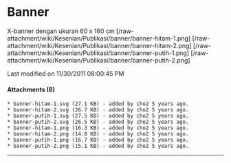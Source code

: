 # Banner
X-banner dengan ukuran 60 x 160 cm
[/raw-attachment/wiki/Kesenian/Publikasi/banner/banner-hitam-1.png]
[/raw-attachment/wiki/Kesenian/Publikasi/banner/banner-hitam-2.png]
[/raw-attachment/wiki/Kesenian/Publikasi/banner/banner-putih-1.png]
[/raw-attachment/wiki/Kesenian/Publikasi/banner/banner-putih-2.png]

Last modified on 11/30/2011 08:00:45 PM

#### Attachments (8)
    * banner-hitam-1.svg​ (27.1 KB) - added by cho2 5 years ago.
    * banner-hitam-2.svg​ (26.7 KB) - added by cho2 5 years ago.
    * banner-putih-1.svg​ (27.5 KB) - added by cho2 5 years ago.
    * banner-putih-2.svg​ (26.5 KB) - added by cho2 5 years ago.
    * banner-hitam-1.png​ (16.3 KB) - added by cho2 5 years ago.
    * banner-hitam-2.png​ (14.8 KB) - added by cho2 5 years ago.
    * banner-putih-1.png​ (16.7 KB) - added by cho2 5 years ago.
    * banner-putih-2.png​ (15.1 KB) - added by cho2 5 years ago.

 
---
 
